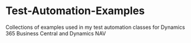 # Test-Automation-Examples
Collections of examples used in my test automation classes for Dynamics 365 Business Central and Dynamics NAV
